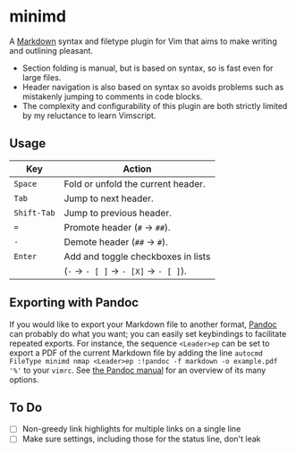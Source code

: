 # minimd

A [Markdown](https://commonmark.org/) syntax and filetype plugin for Vim that aims to make writing and outlining pleasant.

- Section folding is manual, but is based on syntax, so is fast even for large files.
- Header navigation is also based on syntax so avoids problems such as mistakenly jumping to comments in code blocks.
- The complexity and configurability of this plugin are both strictly limited by my reluctance to learn Vimscript.

## Usage

| Key         | Action                                 |
| ----------- | -------------------------------------- |
| `Space`     | Fold or unfold the current header.     |
| `Tab`       | Jump to next header.                   |
| `Shift-Tab` | Jump to previous header.               |
| `=`         | Promote header (`#` → `##`).           |
| `-`         | Demote header (`##` → `#`).            |
| `Enter`     | Add and toggle checkboxes in lists     |
|             | (`-` → `- [ ]` → `- [X]` → `- [ ]`).   |

## Exporting with Pandoc

If you would like to export your Markdown file to another format, [Pandoc](https://pandoc.org/) can probably do what you want; you can easily set keybindings to facilitate repeated exports.  For instance, the sequence `<Leader>ep` can be set to export a PDF of the current Markdown file by adding the line `autocmd FileType minimd nmap <Leader>ep :!pandoc -f markdown -o example.pdf '%'` to your `vimrc`.  See [the Pandoc manual](https://pandoc.org/MANUAL.html) for an overview of its many options.

## To Do

- [ ] Non-greedy link highlights for multiple links on a single line
- [ ] Make sure settings, including those for the status line, don't leak
